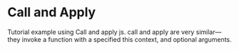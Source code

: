 # Call and Apply
Tutorial example using Call and apply js.
call and apply are very similar—they invoke a function with a specified this context, and optional arguments.